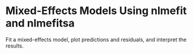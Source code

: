 # **Mixed-Effects Models Using nlmefit and nlmefitsa**

Fit a mixed-effects model, plot predictions and residuals, and interpret the results.
